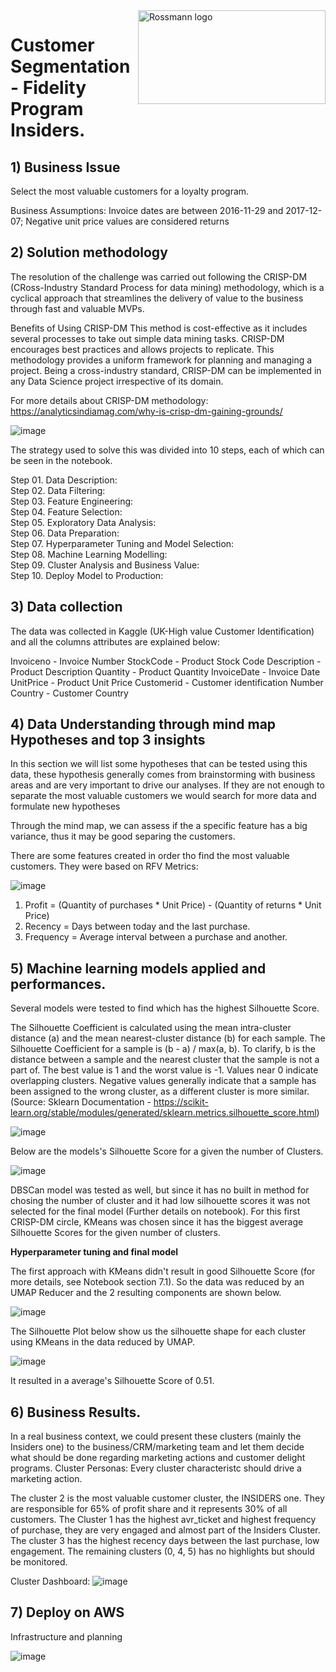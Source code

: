 <img src=https://user-images.githubusercontent.com/73034020/201500075-24c94d3c-8979-4453-b9e8-e6f71ea1fc40.png alt="Rossmann logo" title="Rossmann" align="right" height="150" width="300" class="center"/>

# Customer Segmentation - Fidelity Program Insiders.


## 1) Business Issue
Select the most valuable customers for a loyalty program.

Business Assumptions:
Invoice dates are between 2016-11-29 and 2017-12-07;
Negative unit price values are considered returns

## 2) Solution methodology
The resolution of the challenge was carried out following the CRISP-DM (CRoss-Industry Standard Process for data mining) methodology, which is a cyclical approach that streamlines the delivery of value to the business through fast and valuable MVPs.

Benefits of Using CRISP-DM
This method is cost-effective as it includes several processes to take out simple data mining tasks.
CRISP-DM encourages best practices and allows projects to replicate.
This methodology provides a uniform framework for planning and managing a project.
Being a cross-industry standard, CRISP-DM can be implemented in any Data Science project irrespective of its domain.

For more details about CRISP-DM methodology: https://analyticsindiamag.com/why-is-crisp-dm-gaining-grounds/

![image](https://user-images.githubusercontent.com/73034020/180753015-7945d745-3420-4fd0-9681-6487fb066c80.png)

The strategy used to solve this was divided into 10 steps, each of which can be seen in the notebook.

Step 01. Data Description:  
Step 02. Data Filtering:  
Step 03. Feature Engineering:  
Step 04. Feature Selection:  
Step 05. Exploratory Data Analysis:  
Step 06. Data Preparation:  
Step 07. Hyperparameter Tuning and Model Selection:  
Step 08. Machine Learning Modelling:  
Step 09. Cluster Analysis and Business Value:  
Step 10. Deploy Model to Production:  

## 3) Data collection
The data was collected in Kaggle (UK-High value Customer Identification) and all the columns attributes are explained below:

Invoiceno - Invoice Number
StockCode - Product Stock Code
Description - Product Description
Quantity - Product Quantity
InvoiceDate - Invoice Date
UnitPrice - Product Unit Price
Customerid - Customer identification Number
Country - Customer Country


## 4) Data Understanding through mind map Hypotheses and **top 3 insights**
In this section we will list some hypotheses that can be tested using this data, these hypothesis generally comes from brainstorming 
with business areas and are very important to drive our analyses.
If they are not enough to separate the most valuable customers we would search for more data and formulate new hypotheses

Through the mind map, we can assess if the a specific feature has a big variance, thus it may be good separing the customers.

There are some features created in order tho find the most valuable customers. They were based on RFV Metrics:

![image](https://user-images.githubusercontent.com/73034020/201492747-560ab488-a9b3-4154-a8e8-3d87cfa04c66.png)


1. Profit = (Quantity of purchases * Unit Price) - (Quantity of returns * Unit Price)
2. Recency = Days between today and the last purchase.
3. Frequency = Average interval between a purchase and another.


## 5) Machine learning models applied and performances.

Several models were tested to find which has the highest Silhouette Score.

The Silhouette Coefficient is calculated using the mean intra-cluster distance (a) and the mean nearest-cluster distance (b) for each sample. The Silhouette Coefficient for a sample is (b - a) / max(a, b). To clarify, b is the distance between a sample and the nearest cluster that the sample is not a part of. 
The best value is 1 and the worst value is -1. Values near 0 indicate overlapping clusters. Negative values generally indicate that a sample has been assigned to the wrong cluster, as a different cluster is more similar. (Source: Sklearn Documentation - https://scikit-learn.org/stable/modules/generated/sklearn.metrics.silhouette_score.html)

![image](https://user-images.githubusercontent.com/73034020/201493041-98bde2d8-f7a4-4366-8d75-6a6d0af48541.png)


Below are the models's Silhouette Score for a given the number of Clusters.

![image](https://user-images.githubusercontent.com/73034020/201500353-6c4d9449-bb36-4f1f-8812-107e59062997.png)

DBSCan model was tested as well, but since it has no built in method for chosing the number of cluster and it had low silhouette scores it was not selected for the final model (Further details on notebook).
For this first CRISP-DM circle, KMeans was chosen since it has the biggest average Silhouette Scores for the given number of clusters.



**Hyperparameter tuning and final model**

The first approach with KMeans didn't result in good Silhouette Score (for more details, see Notebook section 7.1). So the data was reduced by an UMAP Reducer and the 2 resulting components are shown below.

![image](https://user-images.githubusercontent.com/73034020/203521938-872ee227-426f-4314-8d44-08c8178458ec.png)

The Silhouette Plot below show us the silhouette shape for each cluster using KMeans in the data reduced by UMAP.

![image](https://user-images.githubusercontent.com/73034020/203522270-cfc982d9-9c89-4da6-8014-bcd38052ee4a.png)

It resulted in a average's Silhouette Score of 0.51.

## 6) Business Results.

In a real business context, we could present these clusters (mainly the Insiders one) to the business/CRM/marketing team and let them decide what should be done regarding marketing actions and customer delight programs.
Cluster Personas: Every cluster characteristc should drive a marketing action.

The cluster 2 is the most valuable customer cluster, the INSIDERS one. They are responsible for 65% of profit share and it represents 30% of all customers.
The Cluster 1 has the highest avr_ticket and highest frequency of purchase, they are very engaged and almost part of the Insiders Cluster.
The cluster 3 has the highest recency days between the last purchase, low engagement.
The remaining clusters (0, 4, 5) has no highlights but should be monitored.

Cluster Dashboard:
![image](https://user-images.githubusercontent.com/73034020/203866250-57c61fd1-6746-4fb7-ac20-f0e12d392aea.png)


## 7) Deploy on AWS
Infrastructure and planning

![image](https://user-images.githubusercontent.com/73034020/201500041-b9fb40a1-26ee-476b-98b5-584df9b64add.png)




